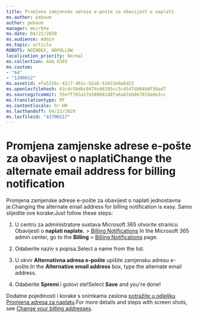 ```yaml
---
title: Promjena zamjenske adrese e-pošte za obavijest o naplati
ms.author: pebaum
author: pebaum
manager: mnirkhe
ms.date: 04/21/2020
ms.audience: Admin
ms.topic: article
ROBOTS: NOINDEX, NOFOLLOW
localization_priority: Normal
ms.collection: Adm_O365
ms.custom:
- "64"
- "1200012"
ms.assetid: efa5316c-42c7-461c-b2ab-53d23e0a6d22
ms.openlocfilehash: 63cdc58d6c0474c66295cc5c4547dd04b0f50ad7
ms.sourcegitcommit: 55eff703a17e500681d8fa6a87eb067019ade3cc
ms.translationtype: MT
ms.contentlocale: hr-HR
ms.lasthandoff: 04/22/2020
ms.locfileid: "43706517"
---
```

# <a name="change-the-alternate-email-address-for-billing-notification"></a><span data-ttu-id="48790-102">Promjena zamjenske adrese e-pošte za obavijest o naplati</span><span class="sxs-lookup"><span data-stu-id="48790-102">Change the alternate email address for billing notification</span></span>

<span data-ttu-id="48790-103">Promjena zamjenske adrese e-pošte za obavijest o naplati jednostavna je.</span><span class="sxs-lookup"><span data-stu-id="48790-103">Changing the alternate email address for billing notification is easy.</span></span> <span data-ttu-id="48790-104">Samo slijedite ove korake:</span><span class="sxs-lookup"><span data-stu-id="48790-104">Just follow these steps:</span></span>
  
1. <span data-ttu-id="48790-105">U centru za administratore sustava Microsoft 365 otvorite stranicu Obavijesti o **naplati naplate.** \> [Billing Notifications](https://go.microsoft.com/fwlink/p/?linkid=853212)  </span><span class="sxs-lookup"><span data-stu-id="48790-105">In the Microsoft 365 admin center, go to the **Billing** \>  [Billing Notifications](https://go.microsoft.com/fwlink/p/?linkid=853212) page.</span></span>

2. <span data-ttu-id="48790-106">Odaberite naziv s popisa.</span><span class="sxs-lookup"><span data-stu-id="48790-106">Select a name from the list.</span></span>

3. <span data-ttu-id="48790-107">U okvir **Alternativna adresa e-pošte** upišite zamjensku adresu e-pošte.</span><span class="sxs-lookup"><span data-stu-id="48790-107">In the **Alternative email address** box, type the alternate email address.</span></span>

4. <span data-ttu-id="48790-108">Odaberite **Spremi** i gotovi ste!</span><span class="sxs-lookup"><span data-stu-id="48790-108">Select **Save** and you're done!</span></span>

<span data-ttu-id="48790-109">Dodatne pojedinosti i korake s snimkama zaslona [potražite u odjeljku Promjena adresa za naplatu](https://docs.microsoft.com/office365/admin/subscriptions-and-billing/change-your-billing-addresses).</span><span class="sxs-lookup"><span data-stu-id="48790-109">For more details and steps with screen shots, see [Change your billing addresses](https://docs.microsoft.com/office365/admin/subscriptions-and-billing/change-your-billing-addresses).</span></span>
  